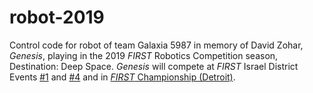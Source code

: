 # robot-2019
Control code for robot of team Galaxia 5987 in memory of David Zohar, _Genesis_, playing in the 2019 _FIRST_ Robotics Competition season, Destination: Deep Space. _Genesis_ will compete at _FIRST_ Israel District Events [#1](https://www.thebluealliance.com/event/2019isde1) and [#4](https://www.thebluealliance.com/event/2019isde4) and in [_FIRST_ Championship (Detroit)](https://www.thebluealliance.com/event/2019cmpmi).
